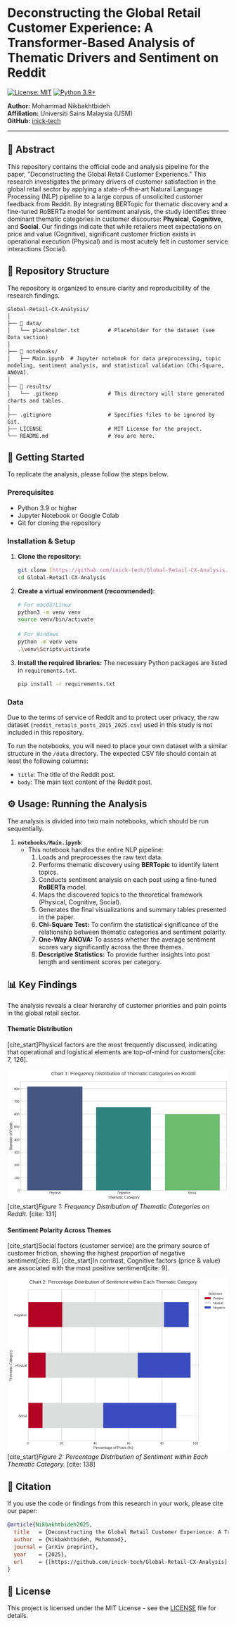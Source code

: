 # Deconstructing the Global Retail Customer Experience: A Transformer-Based Analysis of Thematic Drivers and Sentiment on Reddit

[![License: MIT](https://img.shields.io/badge/License-MIT-yellow.svg)](https://opensource.org/licenses/MIT)
[![Python 3.9+](https://img.shields.io/badge/python-3.9+-blue.svg)](https://www.python.org/downloads/release/python-390/)

**Author:** Mohammad Nikbakhtbideh  
**Affiliation:** Universiti Sains Malaysia (USM)  
**GitHub:** [inick-tech](https://github.com/inick-tech)

---

## 📝 Abstract
This repository contains the official code and analysis pipeline for the paper, "Deconstructing the Global Retail Customer Experience." This research investigates the primary drivers of customer satisfaction in the global retail sector by applying a state-of-the-art Natural Language Processing (NLP) pipeline to a large corpus of unsolicited customer feedback from Reddit. By integrating BERTopic for thematic discovery and a fine-tuned RoBERTa model for sentiment analysis, the study identifies three dominant thematic categories in customer discourse: **Physical**, **Cognitive**, and **Social**. Our findings indicate that while retailers meet expectations on price and value (Cognitive), significant customer friction exists in operational execution (Physical) and is most acutely felt in customer service interactions (Social).

## 📂 Repository Structure
The repository is organized to ensure clarity and reproducibility of the research findings.

```
Global-Retail-CX-Analysis/
│
├── 📂 data/
│   └── placeholder.txt         # Placeholder for the dataset (see Data section)
│
├── 📂 notebooks/
│   ├── Main.ipynb  # Jupyter notebook for data preprocessing, topic modeling, sentiment analysis, and statistical validation (Chi-Square, ANOVA).
│
├── 📂 results/
│   └── .gitkeep                # This directory will store generated charts and tables.
│
├── .gitignore                  # Specifies files to be ignored by Git.
├── LICENSE                     # MIT License for the project.
└── README.md                   # You are here.
```

## 🚀 Getting Started
To replicate the analysis, please follow the steps below.

### Prerequisites

* Python 3.9 or higher
* Jupyter Notebook or Google Colab
* Git for cloning the repository

### Installation & Setup

1.  **Clone the repository:**
    ```bash
    git clone [https://github.com/inick-tech/Global-Retail-CX-Analysis.git](https://github.com/inick-tech/Global-Retail-CX-Analysis.git)
    cd Global-Retail-CX-Analysis
    ```

2.  **Create a virtual environment (recommended):**
    ```bash
    # For macOS/Linux
    python3 -m venv venv
    source venv/bin/activate

    # For Windows
    python -m venv venv
    .\venv\Scripts\activate
    ```

3.  **Install the required libraries:**
    The necessary Python packages are listed in `requirements.txt`.
    ```bash
    pip install -r requirements.txt
    ```

### Data

Due to the terms of service of Reddit and to protect user privacy, the raw dataset (`reddit_retails_posts_2015_2025.csv`) used in this study is not included in this repository.

To run the notebooks, you will need to place your own dataset with a similar structure in the `/data` directory. The expected CSV file should contain at least the following columns:
* `title`: The title of the Reddit post.
* `body`: The main text content of the Reddit post.

## ⚙️ Usage: Running the Analysis

The analysis is divided into two main notebooks, which should be run sequentially.

1.  **`notebooks/Main.ipynb`**:
    * This notebook handles the entire NLP pipeline:
        1.  Loads and preprocesses the raw text data.
        2.  Performs thematic discovery using **BERTopic** to identify latent topics.
        3.  Conducts sentiment analysis on each post using a fine-tuned **RoBERTa** model.
        4.  Maps the discovered topics to the theoretical framework (Physical, Cognitive, Social).
        5.  Generates the final visualizations and summary tables presented in the paper.
        6.  **Chi-Square Test:** To confirm the statistical significance of the relationship between thematic categories and sentiment polarity.
        7.  **One-Way ANOVA:** To assess whether the average sentiment scores vary significantly across the three themes.
        8.  **Descriptive Statistics:** To provide further insights into post length and sentiment scores per category.

## 📊 Key Findings

The analysis reveals a clear hierarchy of customer priorities and pain points in the global retail sector.

#### Thematic Distribution
[cite_start]Physical factors are the most frequently discussed, indicating that operational and logistical elements are top-of-mind for customers[cite: 7, 126].

![Frequency Distribution of Thematic Categories](./results/charts/Figure%201%20Frequency%20Distribution%20of%20Thematic%20Categories%20on%20Reddit.png)
[cite_start]*Figure 1: Frequency Distribution of Thematic Categories on Reddit.* [cite: 131]

#### Sentiment Polarity Across Themes
[cite_start]Social factors (customer service) are the primary source of customer friction, showing the highest proportion of negative sentiment[cite: 8]. [cite_start]In contrast, Cognitive factors (price & value) are associated with the most positive sentiment[cite: 9].

![Percentage Distribution of Sentiment within Each Thematic Category](./results/charts/Figure%202%20Percentage%20Distribution%20of%20Sentiment%20within%20Each%20Thematic%20Category.png)
[cite_start]*Figure 2: Percentage Distribution of Sentiment within Each Thematic Category.* [cite: 138]


## 📄 Citation
If you use the code or findings from this research in your work, please cite our paper:

```bibtex
@article{Nikbakhtbideh2025,
  title   = {Deconstructing the Global Retail Customer Experience: A Transformer-Based Analysis of Thematic Drivers and Sentiment on Reddit},
  author  = {Nikbakhtbideh, Mohammad},
  journal = {arXiv preprint},
  year    = {2025},
  url     = {[https://github.com/inick-tech/Global-Retail-CX-Analysis](https://github.com/inick-tech/Global-Retail-CX-Analysis)}
}
```

## 📜 License
This project is licensed under the MIT License - see the [LICENSE](LICENSE) file for details.
